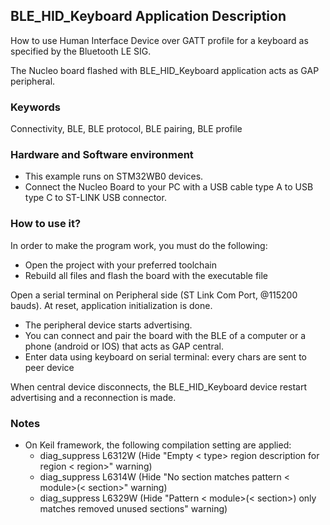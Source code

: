 ## __BLE_HID_Keyboard Application Description__

How to use Human Interface Device over GATT profile for a keyboard as specified by the Bluetooth LE SIG.

The Nucleo board flashed with BLE_HID_Keyboard application acts as GAP peripheral.

### __Keywords__

Connectivity, BLE, BLE protocol, BLE pairing, BLE profile

### __Hardware and Software environment__

  - This example runs on STM32WB0 devices.
  - Connect the Nucleo Board to your PC with a USB cable type A to USB type C to ST-LINK USB connector. 

### __How to use it?__

In order to make the program work, you must do the following:

 - Open the project with your preferred toolchain
 - Rebuild all files and flash the board with the executable file

 Open a serial terminal on Peripheral side (ST Link Com Port, @115200 bauds).
 At reset, application initialization is done.
  - The peripheral device starts advertising.
  -	You can connect and pair the board with the BLE of a computer or a phone (android or IOS) that acts as GAP central. 
  - Enter data using keyboard on serial terminal: every chars are sent to peer device
		
 When central device disconnects, the BLE_HID_Keyboard device restart advertising and a reconnection is made.
 
### __Notes__
                                            
 - On Keil framework, the following compilation setting are applied:
   - diag_suppress L6312W          (Hide "Empty < type> region description for region < region>" warning)
   - diag_suppress L6314W          (Hide "No section matches pattern < module>(< section>" warning)
   - diag_suppress L6329W          (Hide "Pattern < module>(< section>) only matches removed unused sections" warning)
